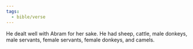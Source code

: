 ```yaml
---
tags:
  - bible/verse
---
```

He dealt well with Abram for her sake. He had sheep, cattle, male donkeys, male servants, female servants, female donkeys, and camels.
